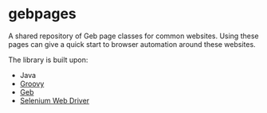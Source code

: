 # gebpages

A shared repository of Geb page classes for common websites.
Using these pages can give a quick start to browser automation
around these websites.

The library is built upon:

* Java
* [Groovy](http://www.groovy-lang.org/)
* [Geb](http://www.gebish.org/)
* [Selenium Web Driver](http://www.seleniumhq.org/projects/webdriver/)